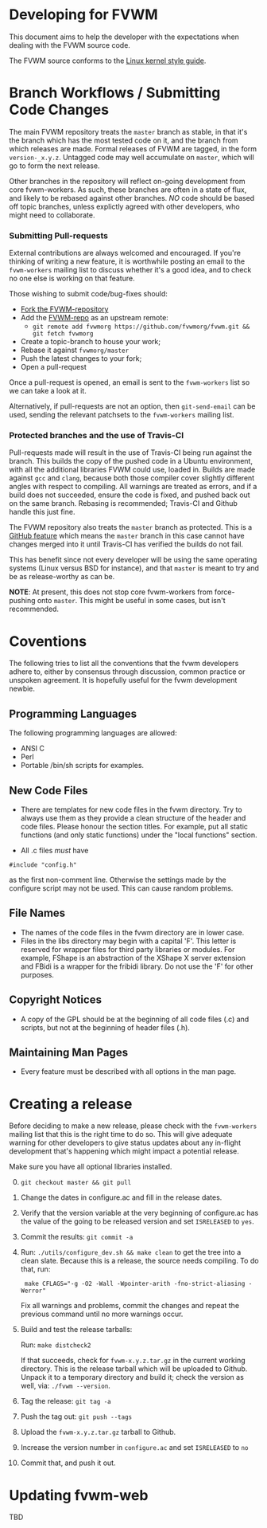 Developing for FVWM
===================

This document aims to help the developer with the expectations when dealing
with the FVWM source code.

The FVWM source conforms to the [Linux kernel style
guide](https://www.kernel.org/doc/Documentation/CodingStyle).

Branch Workflows / Submitting Code Changes
==========================================

The main FVWM repository treats the `master` branch as stable, in that it's the
branch which has the most tested code on it, and the branch from which releases
are made.  Formal releases of FVWM are tagged, in the form `version-_x.y.z`.
Untagged code may well accumulate on `master`, which will go to form the next
release.

Other branches in the repository will reflect on-going development from core
fvwm-workers.   As such, these branches are often in a state of flux, and likely
to be rebased against other branches.  *NO* code should be based off topic
branches, unless explictly agreed with other developers, who might need to
collaborate.

### Submitting Pull-requests

External contributions are always welcomed and encouraged.  If you're thinking
of writing a new feature, it is worthwhile posting an email to the
`fvwm-workers` mailing list to discuss whether it's a good idea, and to check no
one else is working on that feature.

Those wishing to submit code/bug-fixes should:

* [Fork the FVWM-repository](https://github.com/fvwmorg/fvwm#fork-destination-box)
* Add the [FVWM-repo](https://github.com/fvwmorg/fvwm.git) as an upstream
  remote:
  * `git remote add fvwmorg https://github.com/fvwmorg/fvwm.git &&
    git fetch fvwmorg`
* Create a topic-branch to house your work;
* Rebase it against `fvwmorg/master`
* Push the latest changes to your fork;
* Open a pull-request

Once a pull-request is opened, an email is sent to the `fvwm-workers` list so we
can take a look at it.

Alternatively, if pull-requests are not an option, then `git-send-email` can be
used, sending the relevant patchsets to the `fvwm-workers` mailing list.

### Protected branches and the use of Travis-CI

Pull-requests made will result in the use of Travis-CI being run against the
branch.  This builds the copy of the pushed code in a Ubuntu environment, with
all the additional libraries FVWM could use, loaded in.  Builds are made against
`gcc` and `clang`, because both those compiler cover slightly different angles
with respect to compiling.  All warnings are treated as errors, and if a build
does not succeeded, ensure the code is fixed, and pushed back out on the same
branch.  Rebasing is recommended; Travis-CI and Github handle this just fine.

The FVWM repository also treats the `master` branch as protected.  This is a
[GitHub feature](https://help.github.com/articles/about-protected-branches/)
which means the `master` branch in this case cannot have changes merged into it
until Travis-CI has verified the builds do not fail.

This has benefit since not every developer will be using the same operating
systems (Linux versus BSD for instance), and that `master` is meant to try and
be as release-worthy as can be.

**NOTE**:  At present, this does not stop core fvwm-workers from force-pushing
onto `master`.  This might be useful in some cases, but isn't recommended.

Coventions
==========

The following tries to list all the conventions that the fvwm developers
adhere to, either by consensus through discussion, common practice or unspoken
agreement.  It is hopefully useful for the fvwm development newbie.

Programming Languages
--------------------

 The following programming languages are allowed:

- ANSI C
- Perl
- Portable /bin/sh scripts for examples.

New Code Files
--------------

- There are templates for new code files in the fvwm directory.  Try to always
  use them as they provide a clean structure of the header and code files.
  Please honour the section titles.  For example, put all static functions
  (and only static functions) under the "local functions" section.

- All .c files *must* have

```
#include "config.h"
```

as the first non-comment line.  Otherwise the settings made by the configure
script may not be used.  This can cause random problems.

File Names
----------

- The names of the code files in the fvwm directory are in lower case.
- Files in the libs directory may begin with a capital 'F'.  This letter is
  reserved for wrapper files for third party libraries or modules.  For
  example, FShape is an abstraction of the XShape X server extension and FBidi
  is a wrapper for the fribidi library.  Do not use the 'F' for other
  purposes.

Copyright Notices
-----------------

- A copy of the GPL should be at the beginning of all code files (.c) and
  scripts, but not at the beginning of header files (.h).

Maintaining Man Pages
---------------------

- Every feature must be described with all options in the man page.

Creating a release
==================

Before deciding to make a new release, please check with the `fvwm-workers`
mailing list that this is the right time to do so.  This will give adequate
warning for other developers to give status updates about any in-flight
development that's happening which might impact a potential release.

Make sure you have all optional libraries installed.

0. `git checkout master && git pull` 
1. Change the dates in configure.ac and fill in the release dates.
2. Verify that the version variable at the very beginning of
   configure.ac has the value of the going to be released version
   and set `ISRELEASED` to `yes`.
3. Commit the results:  `git commit -a`
4. Run: `./utils/configure_dev.sh && make clean` to get the tree into a clean
   slate.  Because this is a release, the source needs compiling.  To do
   that, run:

   ```
    make CFLAGS="-g -O2 -Wall -Wpointer-arith -fno-strict-aliasing -Werror"
   ```

    Fix all warnings and problems, commit the changes and repeat the previous
    command until no more warnings occur.
5. Build and test the release tarballs:

   Run: `make distcheck2`

   If that succeeds, check for `fvwm-x.y.z.tar.gz` in the current working
   directory.  This is the release tarball which will be uploaded to Github.
   Unpack it to a temporary directory and build it; check the version as well,
   via: `./fvwm --version`.
6. Tag the release: `git tag -a` 
7. Push the tag out: `git push --tags`
8. Upload the `fvwm-x.y.z.tar.gz` tarball to Github.
9. Increase the version number in `configure.ac` and set `ISRELEASED` to `no`
10. Commit that, and push it out.

Updating fvwm-web
=================

TBD
